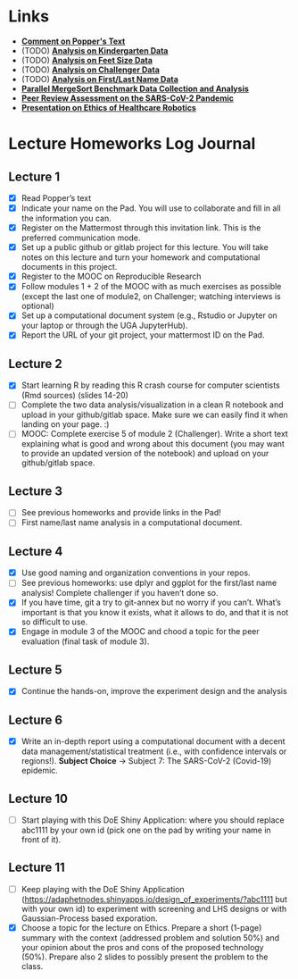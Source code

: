 # Links
- [**Comment on Popper's Text**](https://github.com/guikk/ScientificMethodology/blob/main/Homeworks/CommentPopper.md)
- (TODO) [**Analysis on Kindergarten Data**]() 
- (TODO) [**Analysis on Feet Size Data**]() 
- (TODO) [**Analysis on Challenger Data**]() 
- (TODO) [**Analysis on First/Last Name Data**]() 
- [**Parallel MergeSort Benchmark Data Collection and Analysis**](https://github.com/guikk/M2R-ParallelQuicksort)
- [**Peer Review Assessment on the SARS-CoV-2 Pandemic**](https://github.com/guikk/ScientificMethodology/blob/main/MOOC/Module3/PeerAssessment/SARS-CoV-2PandemicAnalysis.ipynb)
- [**Presentation on Ethics of Healthcare Robotics**](https://github.com/guikk/ScientificMethodology/blob/main/Homeworks/EthicsHealthcareRobotics.pdf)

# Lecture Homeworks Log Journal
##  Lecture 1
- [X] Read Popper’s text
- [X] Indicate your name on the Pad. You will use to collaborate and fill in all the information you can.
- [X] Register on the Mattermost through this invitation link. This is the preferred communication mode.
- [X] Set up a public github or gitlab project for this lecture. You will take notes on this lecture and turn your homework and computational documents in this project.
- [X] Register to the MOOC on Reproducible Research
- [X] Follow modules 1 + 2 of the MOOC with as much exercises as possible (except the last one of module2, on Challenger; watching interviews is optional)
- [X] Set up a computational document system (e.g., Rstudio or Jupyter on your laptop or through the UGA JupyterHub).
- [X] Report the URL of your git project, your mattermost ID on the Pad.

## Lecture 2
- [X] Start learning R by reading this R crash course for computer scientists (Rmd sources) (slides 14-20)
- [ ] Complete the two data analysis/visualization in a clean R notebook and upload in your github/gitlab space. Make sure we can easily find it when landing on your page. :)
- [ ] MOOC: Complete exercise 5 of module 2 (Challenger). Write a short text explaining what is good and wrong about this document (you may want to provide an updated version of the notebook) and upload on your github/gitlab space.

## Lecture 3
- [ ] See previous homeworks and provide links in the Pad!
- [ ] First name/last name analysis in a computational document.

## Lecture 4
- [X] Use good naming and organization conventions in your repos.
- [ ] See previous homeworks: use dplyr and ggplot for the first/last name analysis! Complete challenger if you haven’t done so.
- [X] If you have time, git a try to git-annex but no worry if you can’t. What’s important is that you know it exists, what it allows to do, and that it is not so difficult to use.
- [X] Engage in module 3 of the MOOC and chood a topic for the peer evaluation (final task of module 3).

## Lecture 5
- [X] Continue the hands-on, improve the experiment design and the analysis

## Lecture 6
- [X] Write an in-depth report using a computational document with a decent data management/statistical treatment (i.e., with confidence intervals or regions!).
**Subject Choice** -> Subject 7: The SARS-CoV-2 (Covid-19) epidemic.

## Lecture 10
- [ ] Start playing with this DoE Shiny Application: [](https://adaphetnodes.shinyapps.io/design_of_experiments/?abc1111) where you should replace abc1111 by your own id (pick one on the pad by writing your name in front of it).

## Lecture 11
- [ ] Keep playing with the DoE Shiny Application (https://adaphetnodes.shinyapps.io/design_of_experiments/?abc1111 but with your own id) to experiment with screening and LHS designs or with Gaussian-Process based exporation.
- [X] Choose a topic for the lecture on Ethics. Prepare a short (1-page) summary with the context (addressed problem and solution 50%) and your opinion about the pros and cons of the proposed technology (50%). Prepare also 2 slides to possibly present the problem to the class.
